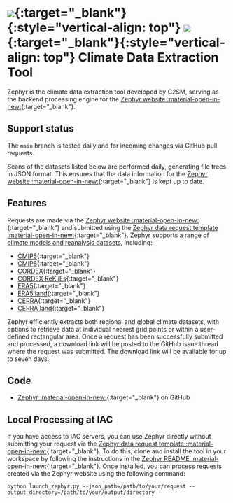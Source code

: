 # ![](https://polybox.ethz.ch/index.php/s/P1sc5n7TLhmUcld/download#only-light){:target="_blank"}{:style="vertical-align: top"} ![](https://polybox.ethz.ch/index.php/s/7FVqpqKOPQw9xew/download#only-dark){:target="_blank"}{:style="vertical-align: top"} Climate Data Extraction Tool


Zephyr is the climate data extraction tool developed by C2SM, serving as the backend processing engine for the [Zephyr website :material-open-in-new:](https://zephyr.ethz.ch){:target="_blank"}.

## Support status

The `main` branch is tested daily and for incoming changes via GitHub pull requests.

Scans of the datasets listed below are performed daily, generating file trees in JSON format. This ensures that the data information for the [Zephyr website :material-open-in-new:](https://zephyr.ethz.ch){:target="_blank"} is kept up to date.

## Features

Requests are made via the [Zephyr website :material-open-in-new:](https://zephyr.ethz.ch){:target="_blank"} and submitted using the [Zephyr data request template :material-open-in-new:](https://github.com/C2SM/zephyr-request/issues/new/choose){:target="_blank"}. Zephyr supports a range of [climate models and reanalysis datasets](../datasets/index.md), including:

- [CMIP5](../datasets/climate_model_data.md#cmip5){:target="_blank"}
- [CMIP6](../datasets/climate_model_data.md#cmip6){:target="_blank"}
- [CORDEX](../datasets/climate_model_data.md#cordex){:target="_blank"}
- [CORDEX ReKliEs](../datasets/climate_model_data.md#cordex-reklies){:target="_blank"}
- [ERA5](../datasets/obs_reanalysis_data.md#era5_1){:target="_blank"}
- [ERA5 land](../datasets/obs_reanalysis_data.md#era5-land_1){:target="_blank"}
- [CERRA](../datasets/obs_reanalysis_data.md#cerra_1){:target="_blank"}
- [CERRA land](../datasets/obs_reanalysis_data.md#cerra-land_1){:target="_blank"}

Zephyr efficiently extracts both regional and global climate datasets, with options to retrieve data at individual nearest grid points or within a user-defined rectangular area. Once a request has been successfully submitted and processed, a download link will be posted to the GitHub issue thread where the request was submitted. The download link will be available for up to seven days.

## Code

* [Zephyr :material-open-in-new:](https://github.com/C2SM/zephyr/tree/main){:target="_blank"} on GitHub

## Local Processing at IAC

If you have access to IAC servers, you can use Zephyr directly without submitting your request via the [Zephyr data request template :material-open-in-new:](https://github.com/C2SM/zephyr-request/issues/new/choose){:target="_blank"}. To do this, clone and install the tool in your workspace by following the instructions in the [Zephyr README :material-open-in-new:](https://github.com/C2SM/zephyr/tree/main){:target="_blank"}. Once installed, you can process requests created via the Zephyr website using the following command:

```shell
python launch_zephyr.py --json_path=/path/to/your/request --output_directory=/path/to/your/output/directory
```
